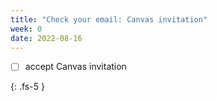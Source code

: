 ```yaml
---
title: "Check your email: Canvas invitation"
week: 0
date: 2022-08-16
---
```


- [ ] accept Canvas invitation

{: .fs-5 }
